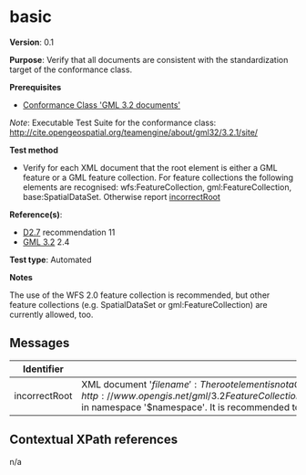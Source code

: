 # basic

**Version**: 0.1

**Purpose**: Verify that all documents are consistent with the standardization target of the conformance class.

**Prerequisites**

* [Conformance Class 'GML 3.2 documents'](http://www.opengis.net/doc/IS/GML/3.2/clause/2.4)

*Note*: Executable Test Suite for the conformance class: http://cite.opengeospatial.org/teamengine/about/gml32/3.2.1/site/

**Test method**

* Verify for each XML document that the root element is either a GML feature or a GML feature collection. For feature collections the following elements are recognised: wfs:FeatureCollection, gml:FeatureCollection, base:SpatialDataSet. Otherwise report [incorrectRoot](#incorrectRoot)

**Reference(s)**: 

* [D2.7](README.md#ref_D2_7) recommendation 11
* [GML 3.2](README.md#ref_GML32) 2.4

**Test type**: Automated

**Notes**

The use of the WFS 2.0 feature collection is recommended, but other feature collections (e.g. SpatialDataSet or gml:FeatureCollection) are currently allowed, too.

## Messages

Identifier  |  Message text (parameters start with '$')
---------------------------------------------------------- | -------------------------------------------------------------------------
incorrectRoot <a name="incorrectRoot"/>  |  XML document '$filename':  The root element is not a GML feature and not one of the recognised feature collections ({http://www.opengis.net/wfs/2.0}FeatureCollection, {http://www.opengis.net/gml/3.2}FeatureCollection or {http://inspire.ec.europa.eu/schemas/base/3.3}SpatialDataSet). The name of the root element is '$elementName' in namespace '$namespace'. It is recommended to use the WFS 2.0 feature collection element in INSPIRE.

## Contextual XPath references

n/a